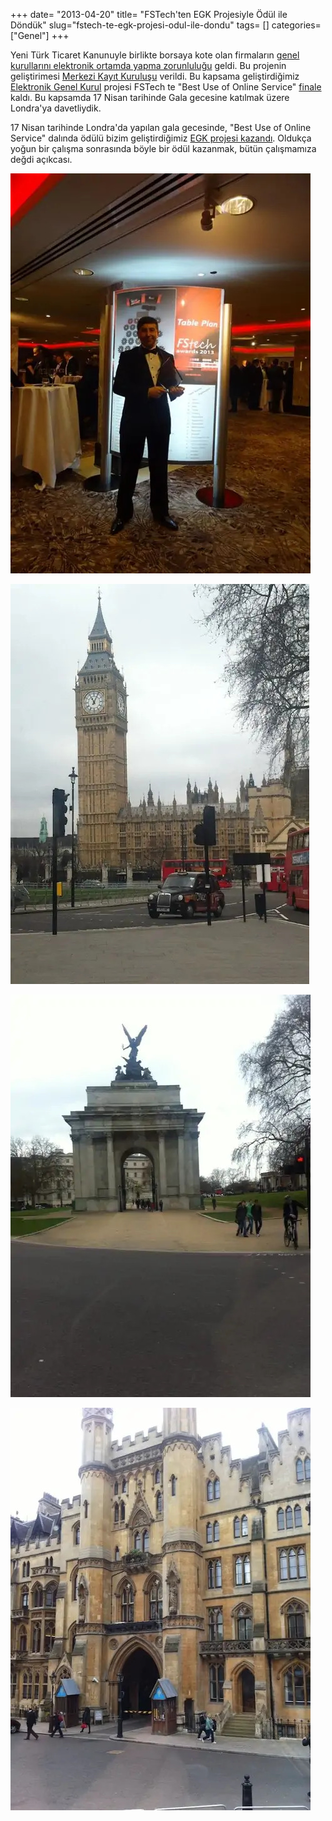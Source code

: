 +++
date= "2013-04-20"
title= "FSTech'ten EGK Projesiyle Ödül ile Döndük"
slug="fstech-te-egk-projesi-odul-ile-dondu"
tags= []
categories= ["Genel"]
+++


Yeni Türk Ticaret Kanunuyle birlikte borsaya kote olan firmaların [genel kurullarını elektronik ortamda yapma zorunluluğu](https://www.mkk.com.tr/wps/portal/MKK/YatirimciHizmetleri/eGenelKurulSistemi) geldi. Bu projenin geliştirimesi [Merkezi Kayıt Kuruluşu](https://www.mkk.com.tr) verildi. Bu kapsama geliştirdiğimiz [Elektronik Genel Kurul](href="https://egk.mkk.com.tr/egkweb) projesi FSTech te "Best Use of Online Service" [finale](http://www.fstech.co.uk/awards/shortlist.php) kaldı. Bu kapsamda 17 Nisan tarihinde Gala gecesine katılmak üzere Londra'ya davetliydik.

17 Nisan tarihinde Londra'da yapılan gala gecesinde, "Best Use of Online Service" dalında ödülü bizim geliştirdiğimiz [EGK projesi kazandı](http://www.fstech.co.uk/awards/winners.php). Oldukça yoğun bir çalışma sonrasında böyle bir ödül kazanmak, bütün çalışmamıza değdi açıkcası.  

![Big Ben](/images/fstech_award.jpg)

![Big Ben](/images/london_bigben.jpg)

![London](/images/london_1.jpg)

![London](/images/london_2.jpg)

